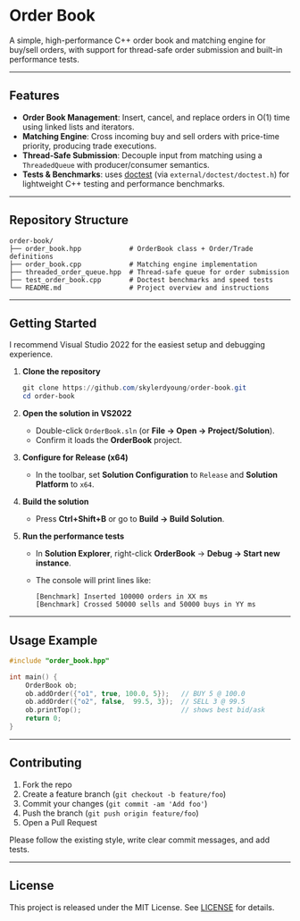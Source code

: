 # Order Book

A simple, high-performance C++ order book and matching engine for buy/sell orders, with support for thread-safe order submission and built-in performance tests.

---

## Features

* **Order Book Management**: Insert, cancel, and replace orders in O(1) time using linked lists and iterators.
* **Matching Engine**: Cross incoming buy and sell orders with price-time priority, producing trade executions.
* **Thread-Safe Submission**: Decouple input from matching using a `ThreadedQueue` with producer/consumer semantics.
* **Tests & Benchmarks**: uses [doctest](https://github.com/onqtam/doctest) (via `external/doctest/doctest.h`) for lightweight C++ testing and performance benchmarks.

---

## Repository Structure

```text
order-book/
├── order_book.hpp            # OrderBook class + Order/Trade definitions
├── order_book.cpp            # Matching engine implementation
├── threaded_order_queue.hpp  # Thread-safe queue for order submission
├── test_order_book.cpp       # Doctest benchmarks and speed tests
└── README.md                 # Project overview and instructions
```

---

## Getting Started

I recommend Visual Studio 2022 for the easiest setup and debugging experience.

1. **Clone the repository**

   ```powershell
   git clone https://github.com/skylerdyoung/order-book.git
   cd order-book
   ```

2. **Open the solution in VS2022**

   * Double-click `OrderBook.sln` (or **File → Open → Project/Solution**).
   * Confirm it loads the **OrderBook** project.

3. **Configure for Release (x64)**

   * In the toolbar, set **Solution Configuration** to `Release` and **Solution Platform** to `x64`.

4. **Build the solution**

   * Press **Ctrl+Shift+B** or go to **Build → Build Solution**.

5. **Run the performance tests**

   * In **Solution Explorer**, right-click **OrderBook** → **Debug → Start new instance**.
   * The console will print lines like:

     ```
     [Benchmark] Inserted 100000 orders in XX ms
     [Benchmark] Crossed 50000 sells and 50000 buys in YY ms
     ```

---

## Usage Example

```cpp
#include "order_book.hpp"

int main() {
    OrderBook ob;
    ob.addOrder({"o1", true, 100.0, 5});   // BUY 5 @ 100.0
    ob.addOrder({"o2", false,  99.5, 3});  // SELL 3 @ 99.5
    ob.printTop();                         // shows best bid/ask
    return 0;
}
```

---

## Contributing

1. Fork the repo
2. Create a feature branch (`git checkout -b feature/foo`)
3. Commit your changes (`git commit -am 'Add foo'`)
4. Push the branch (`git push origin feature/foo`)
5. Open a Pull Request

Please follow the existing style, write clear commit messages, and add tests.

---

## License

This project is released under the MIT License. See [LICENSE](LICENSE.txt) for details.

